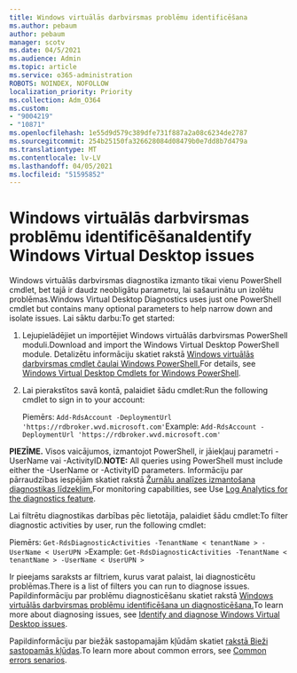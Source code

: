 ```yaml
---
title: Windows virtuālās darbvirsmas problēmu identificēšana
ms.author: pebaum
author: pebaum
manager: scotv
ms.date: 04/5/2021
ms.audience: Admin
ms.topic: article
ms.service: o365-administration
ROBOTS: NOINDEX, NOFOLLOW
localization_priority: Priority
ms.collection: Adm_O364
ms.custom:
- "9004219"
- "10871"
ms.openlocfilehash: 1e55d9d579c389dfe731f887a2a08c6234de2787
ms.sourcegitcommit: 254b25150fa326628084d08479b0e7dd8b7d479a
ms.translationtype: MT
ms.contentlocale: lv-LV
ms.lasthandoff: 04/05/2021
ms.locfileid: "51595852"
---
```

# <a name="identify-windows-virtual-desktop-issues"></a><span data-ttu-id="57efb-102">Windows virtuālās darbvirsmas problēmu identificēšana</span><span class="sxs-lookup"><span data-stu-id="57efb-102">Identify Windows Virtual Desktop issues</span></span>

<span data-ttu-id="57efb-103">Windows virtuālās darbvirsmas diagnostika izmanto tikai vienu PowerShell cmdlet, bet tajā ir daudz neobligātu parametru, lai sašaurinātu un izolētu problēmas.</span><span class="sxs-lookup"><span data-stu-id="57efb-103">Windows Virtual Desktop Diagnostics uses just one PowerShell cmdlet but contains many optional parameters to help narrow down and isolate issues.</span></span> <span data-ttu-id="57efb-104">Lai sāktu darbu:</span><span class="sxs-lookup"><span data-stu-id="57efb-104">To get started:</span></span> 

1. <span data-ttu-id="57efb-105">Lejupielādējiet un importējiet Windows virtuālās darbvirsmas PowerShell moduli.</span><span class="sxs-lookup"><span data-stu-id="57efb-105">Download and import the Windows Virtual Desktop PowerShell module.</span></span> <span data-ttu-id="57efb-106">Detalizētu informāciju skatiet rakstā [Windows virtuālās darbvirsmas cmdlet čaulai Windows PowerShell.](https://docs.microsoft.com/powershell/windows-virtual-desktop/overview)</span><span class="sxs-lookup"><span data-stu-id="57efb-106">For details, see [Windows Virtual Desktop Cmdlets for Windows PowerShell](https://docs.microsoft.com/powershell/windows-virtual-desktop/overview).</span></span>

1. <span data-ttu-id="57efb-107">Lai pierakstītos savā kontā, palaidiet šādu cmdlet:</span><span class="sxs-lookup"><span data-stu-id="57efb-107">Run the following cmdlet to sign in to your account:</span></span>
    
    <span data-ttu-id="57efb-108">Piemērs: `Add-RdsAccount -DeploymentUrl 'https://rdbroker.wvd.microsoft.com'`</span><span class="sxs-lookup"><span data-stu-id="57efb-108">Example: `Add-RdsAccount -DeploymentUrl 'https://rdbroker.wvd.microsoft.com'`</span></span>

<span data-ttu-id="57efb-109">**PIEZĪME.** Visos vaicājumos, izmantojot PowerShell, ir jāiekļauj parametri -UserName vai -ActivityID.</span><span class="sxs-lookup"><span data-stu-id="57efb-109">**NOTE:** All queries using PowerShell must include either the -UserName or -ActivityID parameters.</span></span> <span data-ttu-id="57efb-110">Informāciju par pārraudzības iespējām skatiet rakstā [Žurnālu analīzes izmantošana diagnostikas līdzeklim.](https://go.microsoft.com/fwlink/?linkid=2126847)</span><span class="sxs-lookup"><span data-stu-id="57efb-110">For monitoring capabilities, see Use [Log Analytics for the diagnostics feature](https://go.microsoft.com/fwlink/?linkid=2126847).</span></span>

<span data-ttu-id="57efb-111">Lai filtrētu diagnostikas darbības pēc lietotāja, palaidiet šādu cmdlet:</span><span class="sxs-lookup"><span data-stu-id="57efb-111">To filter diagnostic activities by user, run the following cmdlet:</span></span>

<span data-ttu-id="57efb-112">Piemērs: `Get-RdsDiagnosticActivities -TenantName < tenantName > -UserName < UserUPN >`</span><span class="sxs-lookup"><span data-stu-id="57efb-112">Example: `Get-RdsDiagnosticActivities -TenantName < tenantName > -UserName < UserUPN >`</span></span>

<span data-ttu-id="57efb-113">Ir pieejams saraksts ar filtriem, kurus varat palaist, lai diagnosticētu problēmas.</span><span class="sxs-lookup"><span data-stu-id="57efb-113">There is a list of filters you can run to diagnose issues.</span></span> <span data-ttu-id="57efb-114">Papildinformāciju par problēmu diagnosticēšanu skatiet rakstā [Windows virtuālās darbvirsmas problēmu identificēšana un diagnosticēšana.](https://docs.microsoft.com/azure/virtual-desktop/diagnostics-role-service#diagnose-issues-with-powershell)</span><span class="sxs-lookup"><span data-stu-id="57efb-114">To learn more about diagnosing issues, see [Identify and diagnose Windows Virtual Desktop issues](https://docs.microsoft.com/azure/virtual-desktop/diagnostics-role-service#diagnose-issues-with-powershell).</span></span>

<span data-ttu-id="57efb-115">Papildinformāciju par biežāk sastopamajām kļūdām skatiet [rakstā Bieži sastopamās kļūdas](https://docs.microsoft.com/azure/virtual-desktop/diagnostics-role-service#common-error-scenarios).</span><span class="sxs-lookup"><span data-stu-id="57efb-115">To learn more about common errors, see [Common errors senarios](https://docs.microsoft.com/azure/virtual-desktop/diagnostics-role-service#common-error-scenarios).</span></span>
